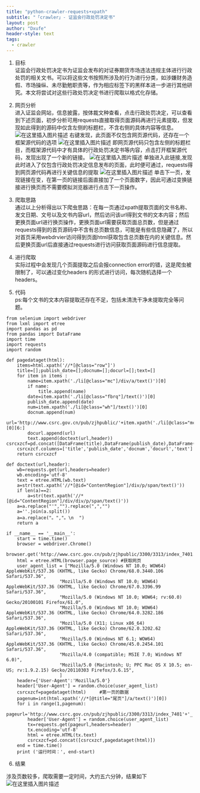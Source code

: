 ```yaml
---
title: "python-crawler-requests+xpath"
subtitle: "「crawler」- 证监会行政处罚决定书"
layout: post
author: "Dxufe"
header-style: text
tags:
  - crawler
---
```

 1. 目标  
 		证监会行政处罚决定书为证监会发布的对证券期货市场违法违规主体进行行政处罚的相关文书。可以将这些文书按照所涉及的行为进行分类，如涉嫌财务造假、市场操纵、未尽勤勉职责等，作为相应标签下的黑样本进一步进行其他研究。本文将尝试对这些行政处罚决定书进行爬取以格式化存储。
 2. 网页分析  
  		进入证监会网站，信息披露，按体裁文种查看，点击行政处罚决定，可以查看到下述页面，初步分析可用requests直接取得页面源码再进行元素提取，但发现如此得到的源码中仅含左侧的标题栏，不含右侧的具体内容等信息。
![在这里插入图片描述](https://img-blog.csdnimg.cn/20190817185144175.png?x-oss-process=image/watermark,type_ZmFuZ3poZW5naGVpdGk,shadow_10,text_aHR0cHM6Ly9ibG9nLmNzZG4ubmV0L3FxXzQwNTExMjkx,size_16,color_FFFFFF,t_70)
右键发现，此页面不仅包含网页源代码，还存在一个框架源代码的选项
![在这里插入图片描述](https://img-blog.csdnimg.cn/20190817185552656.png?x-oss-process=image/watermark,type_ZmFuZ3poZW5naGVpdGk,shadow_10,text_aHR0cHM6Ly9ibG9nLmNzZG4ubmV0L3FxXzQwNTExMjkx,size_16,color_FFFFFF,t_70)
即网页源代码只包含左侧的标题栏目，而框架源代码中才有具体的行政处罚决定书等内容，点击打开框架源代码，发现出现了一个新的链接。
![在这里插入图片描述](https://img-blog.csdnimg.cn/20190817185809446.png?x-oss-process=image/watermark,type_ZmFuZ3poZW5naGVpdGk,shadow_10,text_aHR0cHM6Ly9ibG9nLmNzZG4ubmV0L3FxXzQwNTExMjkx,size_16,color_FFFFFF,t_70)
单独进入此链接,发现此时进入了仅包含行政处罚决定信息发布的页面，此时便可通过，requests得到网页源代码再进行关键信息的提取
![在这里插入图片描述](https://img-blog.csdnimg.cn/20190817190059704.png?x-oss-process=image/watermark,type_ZmFuZ3poZW5naGVpdGk,shadow_10,text_aHR0cHM6Ly9ibG9nLmNzZG4ubmV0L3FxXzQwNTExMjkx,size_16,color_FFFFFF,t_70)
	单击下一页，发现链接在变，在第一页的链接后面直接加了一个页面数字，因此可通过变换链接进行换页而不需要模拟浏览器进行点击下一页操作。
 3. 爬取思路  
	通过以上分析得出以下爬虫思路：在每一页通过xpath提取页面的文书名称、发文日期、文号以及文书内容url，然后访问该url得到文书的文本内容；然后更换页面url进行换页操作，更换页面url需要获取页面总页数，但是通过requests得到的首页源码中不含有总页数信息，可能是有些信息隐藏了，所以对首页采用webdrvier访问得到页面html获取包含总页数在内的关键信息。然后更换页面url后直接通过requests进行访问获取页面源码进行信息提取。
 4. 进行爬取  
 实际过程中会发现几个页面提取之后会报connection error的错，这是爬虫被限制了，可以通过变化headers 的形式进行访问，每次随机选择一个headers。
 
 5. 代码  
 ps:每个文书的文本内容提取还存在不足，包括未清洗干净未提取完全等问题。
 

```
from selenium import webdriver
from lxml import etree
import pandas as pd 
from pandas import DataFrame
import time
import requests
import random

def pagedataget(html):
    items=html.xpath('//*[@class="row"]')
    title=[];publish_date=[];docnum=[];docurl=[];text=[]
    for item in items :
        name=item.xpath('./li[@class="mc"]/div/a/text()')[0]
        if name:
            title.append(name)
        date=item.xpath('./li[@class="fbrq"]/text()')[0]
        publish_date.append(date)
        num=item.xpath('./li[@class="wh"]/text()')[0]
        docnum.append(num)
        url='http://www.csrc.gov.cn/pub/zjhpublic/'+item.xpath('./li[@class="mc"]/div/a/@href')[0][6:]
        docurl.append(url)       
        text.append(doctext(url,header))  csrcxzcf=pd.concat([DataFrame(title),DataFrame(publish_date),DataFrame(docnum),DataFrame(docurl),DataFrame(text)],axis=1)
    csrcxzcf.columns=['title','publish_date','docnum','docurl','text']
    return csrcxzcf

def doctext(url,header):
    wb=requests.get(url,headers=header)
    wb.encoding='utf-8'
    text = etree.HTML(wb.text)
    a=str(text.xpath('//*[@id="ContentRegion"]/div/p/span/text()'))
    if len(a)==2:
        a=str(text.xpath('//*[@id="ContentRegion"]/div/div/p/span/text()'))
    a=a.replace("'","").replace(",","")
    a=''.join(a.split())    
    a=a.replace("。","。\n  ")    
    return a            
    
if __name__ == '__main__':
    start = time.time()
    browser = webdriver.Chrome()
    browser.get('http://www.csrc.gov.cn/pub/zjhpublic/3300/3313/index_7401.htm')  
    html = etree.HTML(browser.page_source) #获取网页
    user_agent_list = ["Mozilla/5.0 (Windows NT 10.0; WOW64) AppleWebKit/537.36 (KHTML, like Gecko) Chrome/68.0.3440.106 Safari/537.36",
                    "Mozilla/5.0 (Windows NT 10.0; WOW64) AppleWebKit/537.36 (KHTML, like Gecko) Chrome/67.0.3396.99 Safari/537.36",
                    "Mozilla/5.0 (Windows NT 10.0; WOW64; rv:60.0) Gecko/20100101 Firefox/61.0",
                    "Mozilla/5.0 (Windows NT 10.0; WOW64) AppleWebKit/537.36 (KHTML, like Gecko) Chrome/64.0.3282.186 Safari/537.36",
                    "Mozilla/5.0 (X11; Linux x86_64) AppleWebKit/537.36 (KHTML, like Gecko) Chrome/62.0.3202.62 Safari/537.36",
                    "Mozilla/5.0 (Windows NT 6.1; WOW64) AppleWebKit/537.36 (KHTML, like Gecko) Chrome/45.0.2454.101 Safari/537.36",
                    "Mozilla/4.0 (compatible; MSIE 7.0; Windows NT 6.0)",
                    "Mozilla/5.0 (Macintosh; U; PPC Mac OS X 10.5; en-US; rv:1.9.2.15) Gecko/20110303 Firefox/3.6.15",
                    ]
    header={'User-Agent':'Mozilla/5.0'}
    header['User-Agent'] = random.choice(user_agent_list)
    csrcxzcf=pagedataget(html)     #第一页的数据
    pagenum=int(html.xpath('//*[@title="尾页"]/a/text()')[0])
    for i in range(1,pagenum):
        pageurl='http://www.csrc.gov.cn/pub/zjhpublic/3300/3313/index_7401'+'_'+str(i)+'.htm'
        header['User-Agent'] = random.choice(user_agent_list)
        tx=requests.get(pageurl,headers=header)
        tx.encoding='utf-8'
        html = etree.HTML(tx.text)
        csrcxzcf=pd.concat([csrcxzcf,pagedataget(html)])    
    end = time.time()
    print ('运行时间：', end-start)
```

 6. 结果

涉及页数较多，爬取需要一定时间，大约五六分钟，结果如下
![在这里插入图片描述](https://img-blog.csdnimg.cn/20190817194228997.png?x-oss-process=image/watermark,type_ZmFuZ3poZW5naGVpdGk,shadow_10,text_aHR0cHM6Ly9ibG9nLmNzZG4ubmV0L3FxXzQwNTExMjkx,size_16,color_FFFFFF,t_70)

	


 

